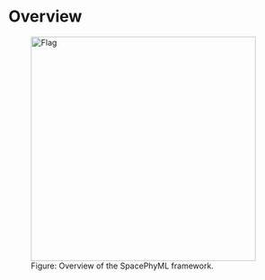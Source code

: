 # Overview

<figure>
    <img src="https://jonah-e.github.io/SpacePhyML/assets/SpacePhyML_overview.png" alt="Flag" width="400px" >
    <figcaption>Figure: Overview of the SpacePhyML framework.</figcaption>
</figure>
